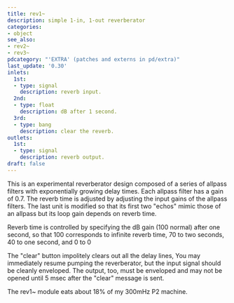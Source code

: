 ```yaml
---
title: rev1~
description: simple 1-in, 1-out reverberator
categories:
- object
see_also:
- rev2~
- rev3~
pdcategory: "'EXTRA' (patches and externs in pd/extra)"
last_update: '0.30'
inlets:
  1st:
  - type: signal
    description: reverb input.
  2nd:
  - type: float
    description: dB after 1 second.
  3rd:
  - type: bang
    description: clear the reverb.
outlets:
  1st:
  - type: signal
    description: reverb output.
draft: false
---
```

This is an experimental reverberator design composed of a series of allpass filters with exponentially growing delay times. Each allpass filter has a gain of 0.7. The reverb time is adjusted by adjusting the input gains of the allpass filters. The last unit is modified so that its first two "echos" mimic those of an allpass but its loop gain depends on reverb time.

Reverb time is controlled by specifying the dB gain (100 normal) after one second, so that 100 corresponds to infinite reverb time, 70 to two seconds, 40 to one second, and 0 to 0

The "clear" button impolitely clears out all the delay lines, You may immediately resume pumping the reverberator, but the input signal should be cleanly enveloped. The output, too, must be enveloped and may not be opened until 5 msec after the "clear" message is sent.

The rev1~ module eats about 18% of my 300mHz P2 machine.